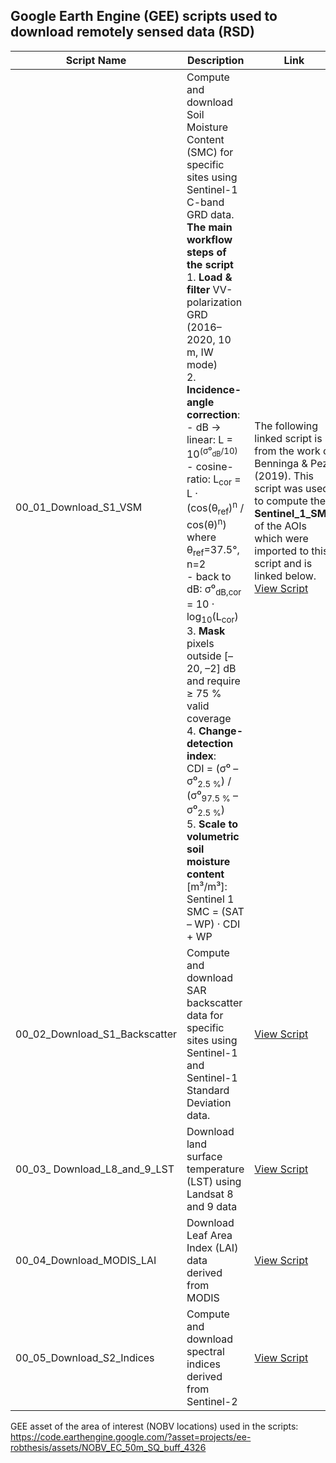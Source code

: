 ## Google Earth Engine (GEE) scripts used to download remotely sensed data (RSD)

| Script Name | Description | Link |
|------------|------------|-------------|
| 00_01_Download_S1_VSM  | Compute and download Soil Moisture Content (SMC) for specific sites using Sentinel-1 C-band GRD data. **The main workflow steps of the script**<br>1. **Load & filter** VV-polarization GRD (2016–2020, 10 m, IW mode)<br>2. **Incidence-angle correction**:<br>   - dB → linear: L = 10<sup>(σ⁰<sub>dB</sub>/10)</sup><br>   - cosine-ratio: L<sub>cor</sub> = L · (cos(θ<sub>ref</sub>)<sup>n</sup> / cos(θ)<sup>n</sup>)  where θ<sub>ref</sub>=37.5°, n=2<br>   - back to dB: σ⁰<sub>dB,cor</sub> = 10 · log<sub>10</sub>(L<sub>cor</sub>)<br>3. **Mask** pixels outside [–20, –2] dB and require ≥ 75 % valid coverage<br>4. **Change-detection index**:<br>   CDI = (σ⁰ – σ⁰<sub>2.5 %</sub>) / (σ⁰<sub>97.5 %</sub> – σ⁰<sub>2.5 %</sub>)<br>5. **Scale to volumetric soil moisture content** [m³/m³]:<br>   Sentinel 1 SMC = (SAT – WP) · CDI + WP <br> | The following linked script is from the work of Benninga & Pezij (2019). This script was used to compute the **Sentinel_1_SMC** of the AOIs which were imported to this script and is linked below.<br> [View Script](https://code.earthengine.google.com/05d1910b3fd5bb0be1c8b46a275bb61c) |
| 00_02_Download_S1_Backscatter  | Compute and download SAR backscatter data for specific sites using Sentinel-1 and Sentinel-1 Standard Deviation data. | [View Script](https://code.earthengine.google.com/27d613439513d63ba45560653960f61a?noload=true) |
| 00_03_ Download_L8_and_9_LST | Download land surface temperature (LST) using Landsat 8 and 9 data | [View Script](https://code.earthengine.google.com/8deef0200fe7de6a513daa45a73ede8b?noload=true) |
| 00_04_Download_MODIS_LAI | Download Leaf Area Index (LAI) data derived from MODIS | [View Script](https://code.earthengine.google.com/bfa95049b25c3e84ece7b847678f9052?noload=true) |
| 00_05_Download_S2_Indices | Compute and download spectral indices derived from Sentinel-2 | [View Script](https://code.earthengine.google.com/a93a1f31af11bfb100ea48a066514bf5?noload=true) |


 GEE asset of the area of interest (NOBV locations) used in the scripts: 
   https://code.earthengine.google.com/?asset=projects/ee-robthesis/assets/NOBV_EC_50m_SQ_buff_4326 